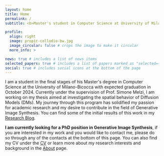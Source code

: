 ```yaml
---
layout: home
title: Home
permalink: /
subtitle: <b>Master's student in Computer Science at University of Milano-Bicocca</b>.

profile:
  align: right 
  image: propic-collodio-bw.jpg
  image_circular: false # crops the image to make it circular
  more_info: >

news: true # includes a list of news items
selected_papers: true # includes a list of papers marked as "selected={true}"
social: true # includes social icons at the bottom of the page
---
```


I am a student in the final stages of his Master's degree in Computer Science at
the University of Milano-Bicocca with expected graduation in October 2024.
Currently under the supervision of Prof. Simone Melzi, I am working on my thesis
aimed at investigating the spatial behavior of Diffusion Models (DMs). My
journey through this program has solidified my passion for academic research and
my desire to contribute in the field of Generative Image Synthesis. You can find
some of the initial results of this work in my [Research Blog](/blog).

**I am currently looking for a PhD position in Generative Image Synthesis**, if
you are interested in my work and you would like to contact me, please do so
through any of the contacts at the bottom of this page. You can also find my CV
under the [CV](/cv) or learn more about my research interests and background
in the [About](/about) page.
